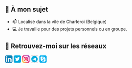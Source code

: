 ## 👨 À mon sujet

- 📫 Localisé dans la vile de Charleroi (Belgique)
- 💻 Je travaille pour des projets personnels ou en groupe.

## 🔗 Retrouvez-moi sur les réseaux
<a href="https://www.linkedin.com/in/mario-cnockaert-08a33a1a4/"><img align="center" src="https://github.com/MarioC-IRL/MarioC-IRL/blob/main/img/Linkedin_x24.png"></img></a>
<img align="center" src="https://github.com/MarioC-IRL/MarioC-IRL/blob/main/img/Twitter_x24.png"></img>
<img align="center" src="https://github.com/MarioC-IRL/MarioC-IRL/blob/main/img/Instagram_x24.png"></img>
<img align="center" src="https://github.com/MarioC-IRL/MarioC-IRL/blob/main/img/Telegram_x24.png"></img>
<img align="center" src="https://github.com/MarioC-IRL/MarioC-IRL/blob/main/img/Skype_x24.png"></img>
